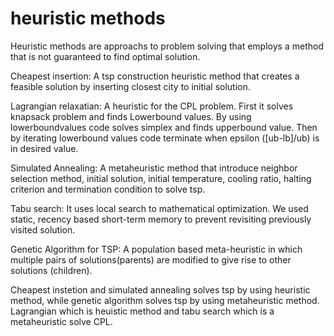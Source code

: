 # heuristic methods
Heuristic methods are approachs to problem solving that employs a method that is not guaranteed to find optimal solution. 

 Cheapest insertion: A tsp construction heuristic method that creates a feasible solution by inserting closest city to initial solution.
 
 Lagrangian relaxatian: A heuristic for the CPL problem. First it solves knapsack problem and finds Lowerbound values. By using lowerboundvalues code solves simplex and finds upperbound value. Then by iterating lowerbound values code terminate when epsilon ([ub-lb]/ub) is in desired value.
 
 Simulated Annealing: A metaheuristic method that introduce neighbor selection method, initial solution, initial temperature, cooling ratio, halting criterion and termination condition to solve tsp.
 
 Tabu search: It uses local search to mathematical optimization. We used static, recency based short-term memory to prevent revisiting previously visited solution.
 
 Genetic Algorithm for TSP: A population based meta-heuristic in which multiple pairs of solutions(parents) are modified to give rise to other solutions (children).


Cheapest instetion and simulated annealing solves tsp by using heuristic method, while genetic algorithm solves tsp by using metaheuristic method. 
Lagrangian which is heuistic method and tabu search which is a metaheuristic solve CPL.
